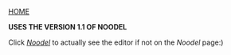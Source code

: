 <head>
  <link rel="icon" type="image/png" href="noodel.png">
</head>

[HOME](README.md)

__USES THE VERSION 1.1 OF NOODEL__

Click [_Noodel_](https://tkellehe.github.io/noodel/release/editor-1.1.html) to actually see the editor if not on the _Noodel_ page:)


<script src="https://code.jquery.com/jquery-3.1.1.min.js" integrity="sha256-hVVnYaiADRTO2PzUGmuLJr8BLUSjGIZsDYGmIJLv2b8=" crossorigin="anonymous"></script>

<script src="noodel-1.1.js"></script>

<link rel="stylesheet" type="text/css" href="../docs.css">
<script type="text/javascript" src="../docs.js"></script>

<div class="noodel-share"></div>

<div class="noodel-exec" code="" input="" show></div>
